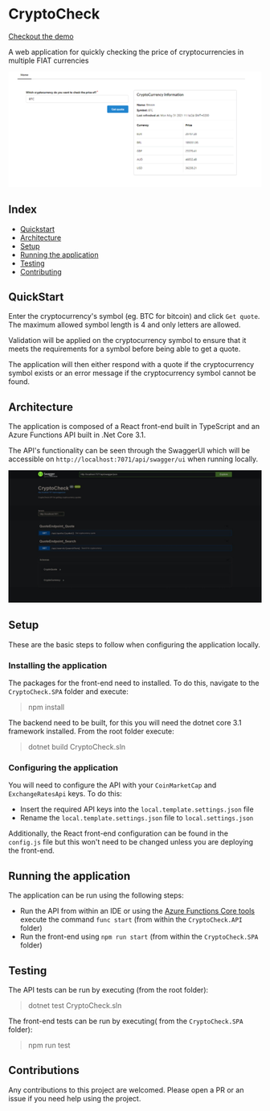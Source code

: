 # CryptoCheck

[Checkout the demo](https://cryptocheck-web.azurewebsites.net/)

A web application for quickly checking the price of cryptocurrencies in multiple FIAT currencies

![CryptoCheck Quote](/resources/images/cryptocheck.png)

## Index

- [Quickstart](#quickstart)
- [Architecture](#architecture)
- [Setup](#setup)
- [Running the application](#running-the-application)
- [Testing](#testing)
- [Contributing](#contributing)

## QuickStart

Enter the cryptocurrency's symbol (eg. BTC for bitcoin) and click `Get quote`. The maximum allowed symbol length is 4 and only letters are allowed.

Validation will be applied on the cryptocurrency symbol to ensure that it meets the requirements for a symbol before being able to get a quote.

The application will then either respond with a quote if the cryptocurrency symbol exists or an error message if the cryptocurrency symbol cannot be found.

## Architecture

The application is composed of a React front-end built in TypeScript and an Azure Functions API built in .Net Core 3.1.

The API's functionality can be seen through the SwaggerUI which will be accessible on `http://localhost:7071/api/swagger/ui` when running locally.

![CryptoCheck SwaggerUI](/resources/images/swagger_ui.jpeg)

## Setup

These are the basic steps to follow when configuring the application locally.

### Installing the application

The packages for the front-end need to installed. To do this, navigate to the `CryptoCheck.SPA` folder and execute:

> npm install

The backend need to be built, for this you will need the dotnet core 3.1 framework installed. From the root folder execute:

> dotnet build CryptoCheck.sln

### Configuring the application

You will need to configure the API with your `CoinMarketCap` and `ExchangeRatesApi` keys. To do this:

- Insert the required API keys into the `local.template.settings.json` file
- Rename the `local.template.settings.json` file to `local.settings.json`

Additionally, the React front-end configuration can be found in the `config.js` file but this won't need to be changed unless you are deploying the front-end.

## Running the application

The application can be run using the following steps:

- Run the API from within an IDE or using the [Azure Functions Core tools](https://github.com/Azure/azure-functions-core-tools) execute the command `func start` (from within the `CryptoCheck.API` folder)
- Run the front-end using `npm run start` (from within the `CryptoCheck.SPA` folder)

## Testing

The API tests can be run by executing (from the root folder):

> dotnet test CryptoCheck.sln

The front-end tests can be run by executing( from the `CryptoCheck.SPA` folder):

> npm run test

## Contributions

Any contributions to this project are welcomed. Please open a PR or an issue if you need help using the project.
